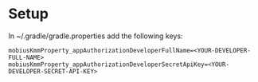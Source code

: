 # Setup

In ~/.gradle/gradle.properties add the following keys:

```
mobiusKmmProperty_appAuthorizationDeveloperFullName=<YOUR-DEVELOPER-FULL-NAME>
mobiusKmmProperty_appAuthorizationDeveloperSecretApiKey=<YOUR-DEVELOPER-SECRET-API-KEY>
```